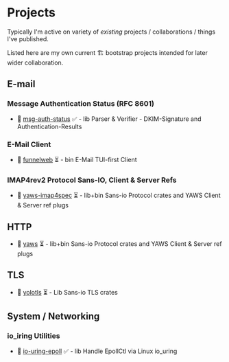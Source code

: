 # Projects

Typically I'm active on variety of *existing* projects / collaborations / things I've published.

Listed here are my own current 🏗️  bootstrap projects intended for later wider collaboration.

## E-mail

### Message Authentication Status (RFC 8601)

* 🦀 [msg-auth-status] ✅ - lib Parser & Verifier - DKIM-Signature and Authentication-Results

### E-Mail Client

* 🦀 [funnelweb] ⏳ - bin E-Mail TUI-first Client

### IMAP4rev2 Protocol Sans-IO, Client & Server Refs

* 🦀 [yaws-imap4spec] ⏳ - lib+bin Sans-io Protocol crates and YAWS Client & Server ref plugs

## HTTP

- 🦀 [yaws] ⏳ - lib+bin Sans-io Protocol crates and YAWS Client & Server ref plugs

## TLS

- 🦀 [yolotls] ⏳ - Lib Sans-io TLS crates

## System / Networking

### io_iring Utilities

* 🦀 [io-uring-epoll] ✅ - lib Handle EpollCtl via Linux io_uring

[msg-auth-status]: https://crates.io/crates/msg-auth-status
[io-uring-epoll]: https://crates.io/crates/io-uring-epoll
[funnelweb]: https://github.com/pinkforest/funnelweb
[yaws-imap4spec]: https://github.com/yaws-rs/imap4spec
[yaws]: https://github.com/yaws-rs/
[yolotls]: https://github.com/yolotls/yolotls
